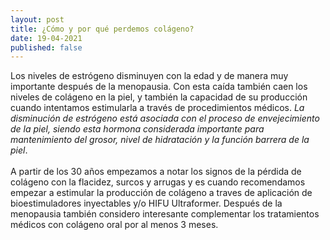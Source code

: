 ```yaml
---
layout: post
title: ¿Cómo y por qué perdemos colágeno?
date: 19-04-2021
published: false
---
```

Los niveles de estrógeno disminuyen con la edad y de manera muy importante después de la menopausia. Con esta caída también caen los niveles de colágeno en la piel, y también la capacidad de su producción cuando intentamos estimularla a través de procedimientos médicos. *La disminución de estrógeno está asociada con el proceso de envejecimiento de la piel, siendo esta hormona considerada importante para mantenimiento del grosor, nivel de hidratación y la función barrera de la piel*. \
\
A partir de los 30 años empezamos a notar los signos de la pérdida de colágeno con la flacidez, surcos y arrugas y es cuando recomendamos empezar a estimular la producción de colágeno a traves de aplicación de bioestimuladores inyectables  y/o HIFU Ultraformer. Después de la menopausia también considero interesante complementar los tratamientos médicos con colágeno oral por al menos 3 meses.